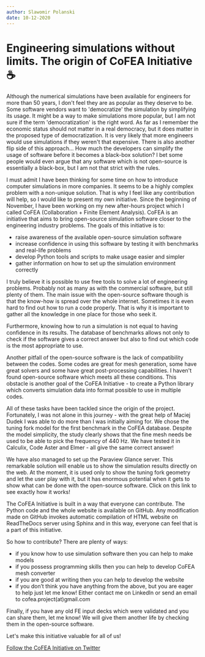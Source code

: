 ```yaml
---
author: Slawomir Polanski
date: 10-12-2020
---
```

# Engineering simulations without limits. The origin of CoFEA Initiative ☕

Although the numerical simulations have been available for engineers for more than 50 years, I don't feel they are as popular as they deserve to be. Some software vendors want to 'democratize' the simulation by simplifying its usage. It might be a way to make simulations more popular, but I am not sure if the term 'democratization' is the right word. As far as I remember the economic status should not matter in a real democracy, but it does matter in the proposed type of democratization. It is very likely that more engineers would use simulations if they weren't that expensive. There is also another flip side of this approach... How much the developers can simplify the usage of software before it becomes a black-box solution? I bet some people would even argue that any software which is not open-source is essentially a black-box, but I am not that strict with the rules.

I must admit I have been thinking for some time on how to introduce computer simulations in more companies. It seems to be a highly complex problem with a non-unique solution. That is why I feel like any contribution will help, so I would like to present my own initiative. Since the beginning of November, I have been working on my new after-hours project which I called CoFEA (Collaboration + Finite Element Analysis). CoFEA is an initiative that aims to bring open-source simulation software closer to the engineering industry problems. The goals of this initiative is to:

- raise awareness of the available open-source simulation software
- increase confidence in using this software by testing it with benchmarks and real-life problems
- develop Python tools and scripts to make usage easier and simpler
- gather information on how to set up the simulation environment correctly

I truly believe it is possible to use free tools to solve a lot of engineering problems. Probably not as many as with the commercial software, but still plenty of them. The main issue with the open-source software though is that the know-how is spread over the whole internet. Sometimes it is even hard to find out how to run a code properly. That is why it is important to gather all the knowledge in one place for those who seek it.

Furthermore, knowing how to run a simulation is not equal to having confidence in its results. The database of benchmarks allows not only to check if the software gives a correct answer but also to find out which code is the most appropriate to use.

Another pitfall of the open-source software is the lack of compatibility between the codes. Some codes are great for mesh generation, some have great solvers and some have great post-processing capabilities. I haven't found open-source software which meets all these conditions. This obstacle is another goal of the CoFEA Initiative - to create a Python library which converts simulation data into format possible to use in multiple codes.

All of these tasks have been tackled since the origin of the project. Fortunately, I was not alone in this journey - with the great help of Maciej Dudek I was able to do more than I was initially aiming for. We chose the tuning fork model for the first benchmark in the CoFEA database. Despite the model simplicity, the study clearly shows that the fine mesh needs be used to be able to pick the frequency of 440 Hz. We have tested it in Calculix, Code Aster and Elmer - all give the same correct answer!

We have also managed to set up the Paraview Glance server. This remarkable solution will enable us to show the simulation results directly on the web. At the moment, it is used only to show the tuning fork geometry and let the user play with it, but it has enormous potential when it gets to show what can be done with the open-source software. Click on this link to see exactly how it works!

The CoFEA Initiative is built in a way that everyone can contribute. The Python code and the whole website is available on GitHub. Any modification made on GitHub invokes automatic compilation of HTML website on ReadTheDocs server using Sphinx and in this way, everyone can feel that is a part of this initiative.

So how to contribute? There are plenty of ways:
- if you know how to use simulation software then you can help to make models
- if you possess programming skills then you can help to develop CoFEA mesh converter
- if you are good at writing then you can help to develop the website
- if you don’t think you have anything from the above, but you are eager to help just let me know! Either contact me on LinkedIn or send an email to cofea.project(at)gmail.com

Finally, if you have any old FE input decks which were validated and you can share them, let me know! We will give them another life by checking them in the open-source software.

Let's make this initiative valuable for all of us!

[Follow the CoFEA Initiative on Twitter](https://twitter.com/CoFEAinitiative)

